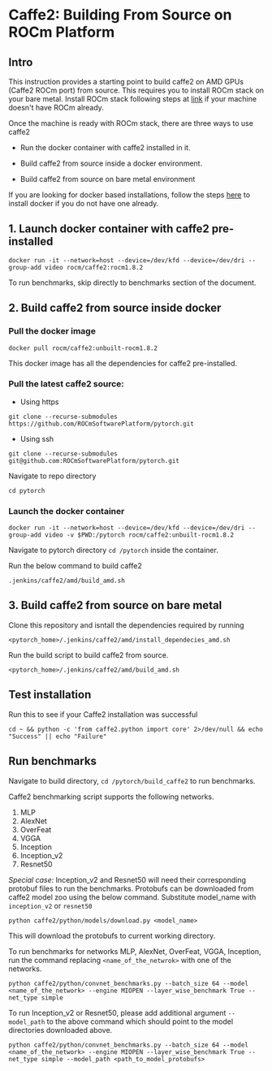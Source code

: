 # Caffe2: Building From Source on ROCm Platform

## Intro
This instruction provides a starting point to build caffe2 on AMD GPUs (Caffe2 ROCm port) from source. This requires you to install ROCm stack on your bare metal. Install ROCm stack following steps at [link](https://github.com/RadeonOpenCompute/ROCm/blob/master/README.md) if your machine doesn't have ROCm already.

Once the machine is ready with ROCm stack, there are three ways to use caffe2 
* Run the docker container with caffe2 installed in it.

* Build caffe2 from source inside a docker environment.

* Build caffe2 from source on bare metal environment

If you are looking for docker based installations, follow the steps [here](https://docs.docker.com/install/linux/docker-ce/ubuntu/#install-docker-ce) to install docker if you do not have one already.

## 1. Launch docker container with caffe2 pre-installed
```
docker run -it --network=host --device=/dev/kfd --device=/dev/dri --group-add video rocm/caffe2:rocm1.8.2
```

To run benchmarks, skip directly to benchmarks section of the document.

## 2. Build caffe2 from source inside docker
### Pull the docker image
```
docker pull rocm/caffe2:unbuilt-rocm1.8.2
```
This docker image has all the dependencies for caffe2 pre-installed.

### Pull the latest caffe2 source:
* Using https 
```
git clone --recurse-submodules https://github.com/ROCmSoftwarePlatform/pytorch.git
```
* Using ssh
```
git clone --recurse-submodules git@github.com:ROCmSoftwarePlatform/pytorch.git
```
Navigate to repo directory
```
cd pytorch
```

### Launch the docker container
```	
docker run -it --network=host --device=/dev/kfd --device=/dev/dri --group-add video -v $PWD:/pytorch rocm/caffe2:unbuilt-rocm1.8.2
``` 
Navigate to pytorch directory `cd /pytorch` inside the container.

Run the below command to build caffe2  

`.jenkins/caffe2/amd/build_amd.sh`

	
## 3. Build caffe2 from source on bare metal

Clone this repository and isntall the dependencies required by running
```
<pytorch_home>/.jenkins/caffe2/amd/install_dependecies_amd.sh
```
Run the build script to build caffe2 from source.
```
<pytorch_home>/.jenkins/caffe2/amd/build_amd.sh
```


## Test installation

Run this to see if your Caffe2 installation was successful

```
cd ~ && python -c 'from caffe2.python import core' 2>/dev/null && echo "Success" || echo "Failure"
```
## Run benchmarks

Navigate to build directory, `cd /pytorch/build_caffe2` to run benchmarks.

Caffe2 benchmarking script supports the following networks.
1. MLP
2. AlexNet
3. OverFeat
4. VGGA
5. Inception
6. Inception_v2
7. Resnet50 

*Special case:* Inception_v2 and Resnet50 will need their corresponding protobuf files to run the benchmarks. Protobufs can be downloaded from caffe2 model zoo using the below command. Substitute model_name with `inception_v2` or `resnet50`

```
python caffe2/python/models/download.py <model_name>
```
This will download the protobufs to current working directory.

To run benchmarks for networks MLP, AlexNet, OverFeat, VGGA, Inception, run the command replacing `<name_of_the_netwrok>` with one of the networks. 

```
python caffe2/python/convnet_benchmarks.py --batch_size 64 --model <name_of_the_network> --engine MIOPEN --layer_wise_benchmark True --net_type simple

```
To run Inception_v2 or Resnet50, please add additional argument `--model_path` to the above command which should point to the model directories downloaded above.

```
python caffe2/python/convnet_benchmarks.py --batch_size 64 --model <name_of_the_network> --engine MIOPEN --layer_wise_benchmark True --net_type simple --model_path <path_to_model_protobufs>

```

